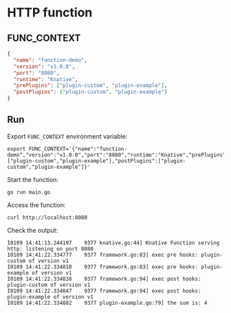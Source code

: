 # HTTP function

## FUNC_CONTEXT

```json
{
  "name": "function-demo",
  "version": "v1.0.0",
  "port": "8080",
  "runtime": "Knative",
  "prePlugins": ["plugin-custom", "plugin-example"],
  "postPlugins": ["plugin-custom", "plugin-example"]
}
```

## Run

Export `FUNC_CONTEXT` environment variable:

```shell
export FUNC_CONTEXT='{"name":"function-demo","version":"v1.0.0","port":"8080","runtime":"Knative","prePlugins":["plugin-custom","plugin-example"],"postPlugins":["plugin-custom","plugin-example"]}'
```

Start the function:

```shell
go run main.go
```

Access the function:

```shell
curl http://localhost:8080
```

Check the output:

```shell
I0109 14:41:13.244197    9377 knative.go:44] Knative Function serving http: listening on port 8080
I0109 14:41:22.334777    9377 framework.go:83] exec pre hooks: plugin-custom of version v1
I0109 14:41:22.334818    9377 framework.go:83] exec pre hooks: plugin-example of version v1
I0109 14:41:22.334838    9377 framework.go:94] exec post hooks: plugin-custom of version v1
I0109 14:41:22.334847    9377 framework.go:94] exec post hooks: plugin-example of version v1
I0109 14:41:22.334882    9377 plugin-example.go:79] the sum is: 4
```